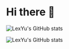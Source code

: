 # Hi there 👋

<!--
**TLexYuW/TLexYuW** is a ✨ _special_ ✨ repository because its `README.md` (this file) appears on your GitHub profile.

Here are some ideas to get you started:

- 🔭 I’m currently working on ...
- 🌱 I’m currently learning ...
- 👯 I’m looking to collaborate on ...
- 🤔 I’m looking for help with ...
- 💬 Ask me about ...
- 📫 How to reach me: ...
- 😄 Pronouns: ...
- ⚡ Fun fact: ...
-->
![LexYu's GitHub stats](https://github-readme-stats-git-masterrstaa-rickstaa.vercel.app/api/?username=TLexYuW&show_icons=true&theme=solarized-dark)

![LexYu's GitHub stats](https://github-readme-stats-git-masterrstaa-rickstaa.vercel.app/api/top-langs/?username=TLexYuW&show_icons=true&theme=solarized-dark&hide=css,html)
